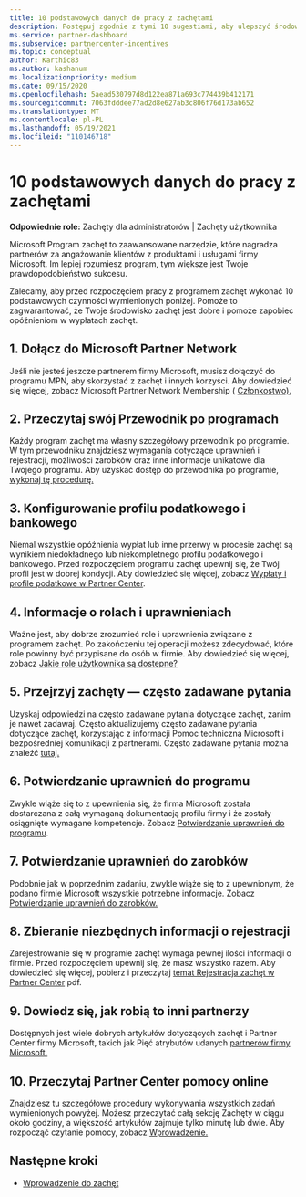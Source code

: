 ```yaml
---
title: 10 podstawowych danych do pracy z zachętami
description: Postępuj zgodnie z tymi 10 sugestiami, aby ulepszyć środowisko programu zachęt i szybciej otrzymywać wypłaty.
ms.service: partner-dashboard
ms.subservice: partnercenter-incentives
ms.topic: conceptual
author: Karthic83
ms.author: kashanum
ms.localizationpriority: medium
ms.date: 09/15/2020
ms.openlocfilehash: 5aead530797d8d122ea871a693c774439b412171
ms.sourcegitcommit: 7063fdddee77ad2d8e627ab3c806f76d173ab652
ms.translationtype: MT
ms.contentlocale: pl-PL
ms.lasthandoff: 05/19/2021
ms.locfileid: "110146718"
---
```

# <a name="the-10-essentials-for-working-with-incentives"></a>10 podstawowych danych do pracy z zachętami

**Odpowiednie role:** Zachęty dla administratorów | Zachęty użytkownika

Microsoft Program zachęt to zaawansowane narzędzie, które nagradza partnerów za angażowanie klientów z produktami i usługami firmy Microsoft. Im lepiej rozumiesz program, tym większe jest Twoje prawdopodobieństwo sukcesu.

Zalecamy, aby przed rozpoczęciem pracy z  programem zachęt wykonać 10 podstawowych czynności wymienionych poniżej. Pomoże to zagwarantować, że Twoje środowisko zachęt jest dobre i pomoże zapobiec opóźnieniom w wypłatach zachęt.

## <a name="1-join-the-microsoft-partner-network"></a>1. Dołącz do Microsoft Partner Network

Jeśli nie jesteś jeszcze partnerem firmy Microsoft, musisz dołączyć do programu MPN, aby skorzystać z zachęt i innych korzyści. Aby dowiedzieć się więcej, zobacz Microsoft Partner Network Membership ( [Członkostwo).](https://partner.microsoft.com/membership)

## <a name="2-read-your-incentives-program-guide"></a>2. Przeczytaj swój Przewodnik po programach

Każdy program zachęt ma własny szczegółowy przewodnik po programie. W tym przewodniku znajdziesz wymagania dotyczące uprawnień i rejestracji, możliwości zarobków oraz inne informacje unikatowe dla Twojego programu. Aby uzyskać dostęp do przewodnika po programie, [wykonaj tę procedurę.](incentives-determined-your-program-eligibility.md#determining-your-program-eligibility)

## <a name="3-set-up-your-tax-and-banking-profile"></a>3. Konfigurowanie profilu podatkowego i bankowego

Niemal wszystkie opóźnienia wypłat lub inne przerwy w procesie zachęt są wynikiem niedokładnego lub niekompletnego profilu podatkowego i bankowego. Przed rozpoczęciem programu zachęt upewnij się, że Twój profil jest w dobrej kondycji. Aby dowiedzieć się więcej, zobacz [Wypłaty i profile podatkowe w Partner Center](incentives-create-and-manage-your-payout-and-tax-profiles.md).

## <a name="4-learn-about-roles-and-permissions"></a>4. Informacje o rolach i uprawnieniach

Ważne jest, aby dobrze zrozumieć role i uprawnienia związane z programem zachęt. Po zakończeniu tej operacji możesz zdecydować, które role powinny być przypisane do osób w firmie. Aby dowiedzieć się więcej, zobacz [Jakie role użytkownika są dostępne?](incentives-faq.md#what-user-roles-are-available)

## <a name="5-review-the-incentives-faq"></a>5. Przejrzyj zachęty — często zadawane pytania

Uzyskaj odpowiedzi na często zadawane pytania dotyczące zachęt, zanim je nawet zadawaj. Często aktualizujemy często zadawane pytania dotyczące zachęt, korzystając z informacji Pomoc techniczna Microsoft i bezpośredniej komunikacji z partnerami. Często zadawane pytania można znaleźć [tutaj.](incentives-faq.md)

## <a name="6-confirm-your-program-eligibility"></a>6. Potwierdzanie uprawnień do programu

Zwykle wiąże się to z upewnienia się, że firma Microsoft została dostarczana z całą wymaganą dokumentacją profilu firmy i że zostały osiągnięte wymagane kompetencje. Zobacz [Potwierdzanie uprawnień do programu](incentives-determined-your-program-eligibility.md).

## <a name="7-confirm-your-earnings-eligibility"></a>7. Potwierdzanie uprawnień do zarobków

Podobnie jak w poprzednim zadaniu, zwykle wiąże się to z upewnionym, że podano firmie Microsoft wszystkie potrzebne informacje. Zobacz [Potwierdzanie uprawnień do zarobków.](incentives-confirm-your-earnings-eligibility.md)

## <a name="8-gather-the-necessary-enrollment-information"></a>8. Zbieranie niezbędnych informacji o rejestracji

Zarejestrowanie się w programie zachęt wymaga pewnej ilości informacji o firmie. Przed rozpoczęciem upewnij się, że masz wszystko razem. Aby dowiedzieć się więcej, pobierz i przeczytaj [temat Rejestracja zachęt w Partner Center](https://assetsprod.microsoft.com/partner-center-incentives-enrollment.pdf) pdf.

## <a name="9-learn-how-other-partners-do-it"></a>9. Dowiedz się, jak robią to inni partnerzy

Dostępnych jest wiele dobrych artykułów dotyczących zachęt i Partner Center firmy Microsoft, takich jak Pięć atrybutów udanych [partnerów firmy Microsoft.](https://www.microsoft.com/en-us/us-partner-blog/2019/08/29/the-five-attributes-of-successful-microsoft-partners/)

## <a name="10-read-the-partner-center-online-help"></a>10. Przeczytaj Partner Center pomocy online

Znajdziesz tu szczegółowe procedury wykonywania wszystkich zadań wymienionych powyżej. Możesz przeczytać całą sekcję Zachęty w ciągu około godziny, a większość artykułów zajmuje tylko minutę lub dwie. Aby rozpocząć czytanie pomocy, zobacz [Wprowadzenie.](incentives-get-started-intro.md)

## <a name="next-steps"></a>Następne kroki

- [Wprowadzenie do zachęt](incentives-get-started-intro.md)
